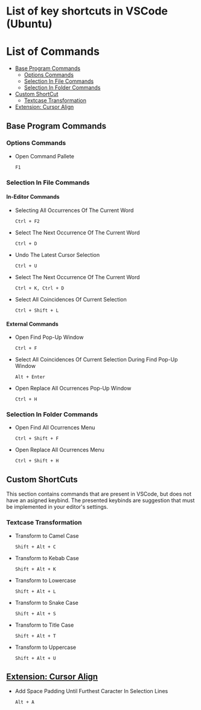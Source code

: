 # List of key shortcuts in VSCode (Ubuntu)

# List of Commands
- [Base Program Commands](#base-program-commands)
    - [Options Commands](#options-commands)
    - [Selection In File Commands](#selection-in-file-commands)
    - [Selection In Folder Commands](#selection-in-folder-commands)
- [Custom ShortCut](#custom-shortcut)
    - [Textcase Transformation](#textcase-transformation)
- [Extension: Cursor Align](#extension-cursor-align)

## Base Program Commands

### Options Commands

- Open Command Pallete

    ```
    F1
    ```

### Selection In File Commands

#### In-Editor Commands

- Selecting All Occurrences Of The Current Word

    ```
    Ctrl + F2
    ```

- Select The Next Occurrence Of The Current Word

    ```
    Ctrl + D
    ```

- Undo The Latest Cursor Selection

    ```
    Ctrl + U
    ```

- Select The Next Occurrence Of The Current Word

    ```
    Ctrl + K, Ctrl + D
    ```

- Select All Coincidences Of Current Selection

    ```
    Ctrl + Shift + L
    ```

#### External Commands

- Open Find Pop-Up Window

    ```
    Ctrl + F
    ```

- Select All Coincidences Of Current Selection During Find Pop-Up Window

    ```
    Alt + Enter
    ```

- Open Replace All Ocurrences Pop-Up Window

    ```
    Ctrl + H
    ```

### Selection In Folder Commands

- Open Find All Ocurrences Menu

    ```
    Ctrl + Shift + F
    ```

- Open Replace All Ocurrences Menu

    ```
    Ctrl + Shift + H
    ```

## Custom ShortCuts

This section contains commands that are present in VSCode, but does not have an asigned keybind. The presented keybinds are suggestion that must be implemented in your editor's settings.

### Textcase Transformation

- Transform to Camel Case

    ```
    Shift + Alt + C
    ```

- Transform to Kebab Case

    ```
    Shift + Alt + K
    ```

- Transform to Lowercase

    ```
    Shift + Alt + L
    ```

- Transform to Snake Case

    ```
    Shift + Alt + S
    ```

- Transform to Title Case

    ```
    Shift + Alt + T
    ```

- Transform to Uppercase

    ```
    Shift + Alt + U
    ```

## [Extension: Cursor Align](https://marketplace.visualstudio.com/items?itemName=yo1dog.cursor-align)

- Add Space Padding Until Furthest Caracter In Selection Lines

    ```
    Alt + A
    ```